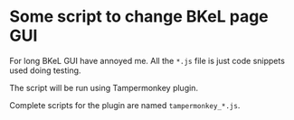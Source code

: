 # Some script to change BKeL page GUI

For long BKeL GUI have annoyed me. All the `*.js` file is just code snippets used doing testing.

The script will be run using Tampermonkey plugin.

Complete scripts for the plugin are named `tampermonkey_*.js`.
